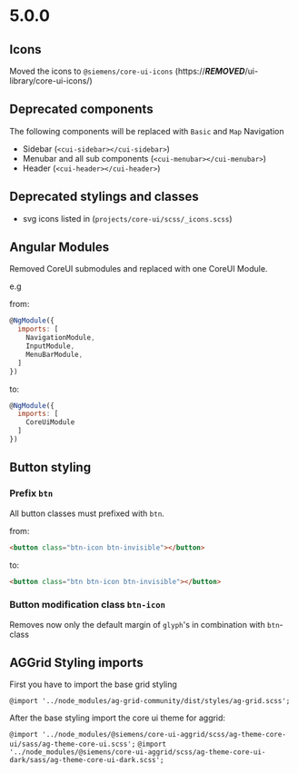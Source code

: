 # 5.0.0

## Icons

Moved the icons to `@siemens/core-ui-icons` (https://***REMOVED***/ui-library/core-ui-icons/)

## Deprecated components

The following components will be replaced with `Basic` and `Map` Navigation

- Sidebar (`<cui-sidebar></cui-sidebar>`)
- Menubar and all sub components (`<cui-menubar></cui-menubar>`)
- Header (`<cui-header></cui-header>`)

## Deprecated stylings and classes

- svg icons listed in (`projects/core-ui/scss/_icons.scss`)

## Angular Modules

Removed CoreUI submodules and replaced with one CoreUI Module.

e.g

from:

```javascript
@NgModule({
  imports: [
    NavigationModule,
    InputModule,
    MenuBarModule,
  ]
})
```

to:

```javascript
@NgModule({
  imports: [
    CoreUiModule
  ]
})
```

## Button styling

### Prefix `btn`

All button classes must prefixed with `btn`.

from:

```html
<button class="btn-icon btn-invisible"></button>
```

to:

```html
<button class="btn btn-icon btn-invisible"></button>
```

### Button modification class `btn-icon`

Removes now only the default margin of `glyph`'s in combination with `btn`-class

## AGGrid Styling imports

First you have to import the base grid styling

`@import '../node_modules/ag-grid-community/dist/styles/ag-grid.scss';`

After the base styling import the core ui theme for aggrid:

`@import '../node_modules/@siemens/core-ui-aggrid/scss/ag-theme-core-ui/sass/ag-theme-core-ui.scss';`
`@import '../node_modules/@siemens/core-ui-aggrid/scss/ag-theme-core-ui-dark/sass/ag-theme-core-ui-dark.scss';`
